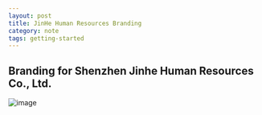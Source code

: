 ```yaml
---
layout: post
title: JinHe Human Resources Branding
category: note
tags: getting-started
---
```


## Branding for Shenzhen Jinhe Human Resources Co., Ltd.
![image](assets/img/JinHe.jpg)